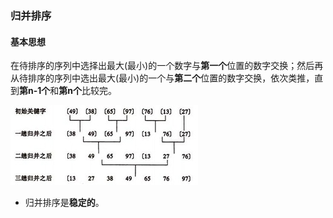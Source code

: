 ### 归并排序

#### 基本思想

在待排序的序列中选择出最大(最小)的一个数字与**第一个**位置的数字交换；然后再从待排序的序列中选出最大(最小)的一个与**第二个**位置的数字交换，依次类推，直到**第n-1个**和**第n个**比较完。

![merge_sort.jpg](https://github.com/MoRunChang2015/Study-Notes/blob/master/algorithm%20and%20data%20structures/sort/Merge%20Sort/merge_sort.jpg)

+ 归并排序是**稳定的**。
